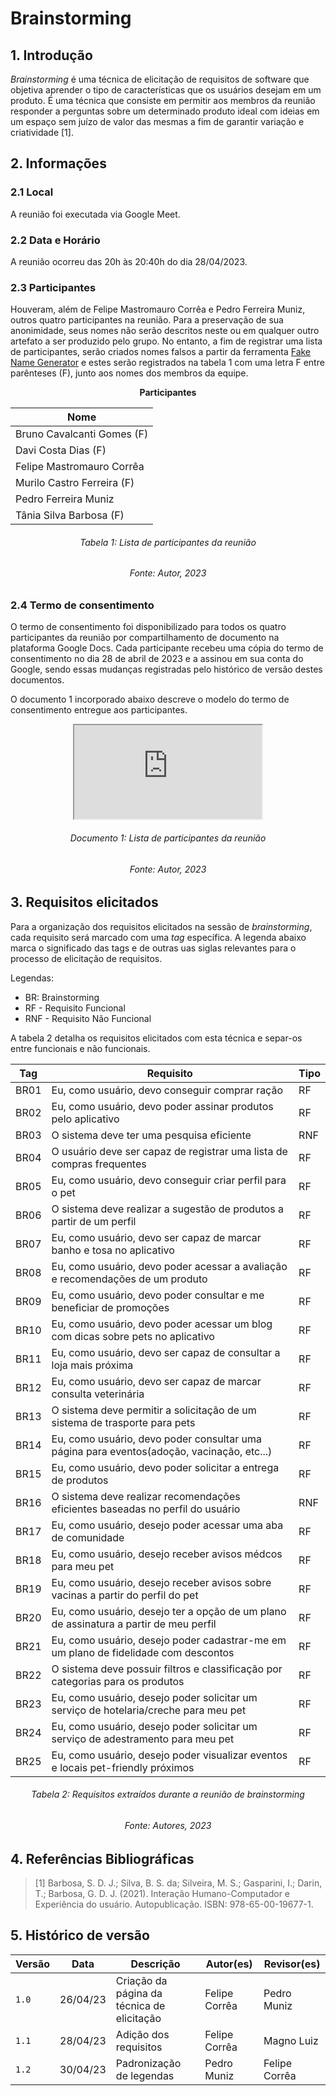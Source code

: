 # Brainstorming

## 1. Introdução

_Brainstorming_ é uma técnica de elicitação de requisitos de software que objetiva aprender o tipo de características que os usuários desejam em um produto. É uma técnica que consiste em permitir aos membros da reunião responder a perguntas sobre um determinado produto ideal com ideias em um espaço sem juízo de valor das mesmas a fim de garantir variação e criatividade [1].

## 2. Informações

### 2.1 Local

A reunião foi executada via Google Meet.

### 2.2 Data e Horário

A reunião ocorreu das 20h às 20:40h do dia 28/04/2023.

### 2.3 Participantes

Houveram, além de Felipe Mastromauro Corrêa e Pedro Ferreira Muniz, outros quatro participantes na reunião. Para a preservação de sua anonimidade, seus nomes não serão descritos neste ou em qualquer outro artefato a ser produzido pelo grupo. No entanto, a fim de registrar uma lista de participantes, serão criados nomes falsos a partir da ferramenta [Fake Name Generator](https://www.fakenamegenerator.com/) e estes serão registrados na tabela 1 com uma letra F entre parênteses (F), junto aos nomes dos membros da equipe.

<center>

**Participantes**

| Nome                       |
| -------------------------- |
| Bruno Cavalcanti Gomes (F) |
| Davi Costa Dias (F)        |
| Felipe Mastromauro Corrêa  |
| Murilo Castro Ferreira (F) |
| Pedro Ferreira Muniz       |
| Tânia Silva Barbosa (F)    |

</center>

<h6 align = "center"> Tabela 1: Lista de participantes da reunião</h6>
<h6 align = "center"> Fonte: Autor, 2023 </h6>

### 2.4 Termo de consentimento

O termo de consentimento foi disponibilizado para todos os quatro participantes da reunião por compartilhamento de documento na plataforma Google Docs. Cada participante recebeu uma cópia do termo de consentimento no dia 28 de abril de 2023 e a assinou em sua conta do Google, sendo essas mudanças registradas pelo histórico de versão destes documentos.

O documento 1 incorporado abaixo descreve o modelo do termo de consentimento entregue aos participantes.

<center>

<iframe src="https://docs.google.com/document/d/e/2PACX-1vTOaOA2CSVtMMg68AXyIR46Y8gbtjk-2IBeXEuxegaMYar3-7bSTWwhQC3ylK-Oy8oSfJF91JmY9a8Q/pub?embedded=true"></iframe>

</center>
<h6 align = "center"> Documento 1: Lista de participantes da reunião</h6>
<h6 align = "center"> Fonte: Autor, 2023 </h6>

## 3. Requisitos elicitados

Para a organização dos requisitos elicitados na sessão de _brainstorming_, cada requisito será marcado com uma _tag_ específica. A legenda abaixo marca o significado das tags e de outras uas siglas relevantes para o processo de elicitação de requisitos.

Legendas:

- BR: Brainstorming
- RF - Requisito Funcional
- RNF - Requisito Não Funcional

A tabela 2 detalha os requisitos elicitados com esta técnica e separ-os entre funcionais e não funcionais.

<center>

| Tag  | Requisito                                                                                 | Tipo |
| ---- | ----------------------------------------------------------------------------------------- | ---- |
| BR01 | Eu, como usuário, devo conseguir comprar ração                                            | RF   |
| BR02 | Eu, como usuário, devo poder assinar produtos pelo aplicativo                             | RF   |
| BR03 | O sistema deve ter uma pesquisa eficiente                                                 | RNF  |
| BR04 | O usuário deve ser capaz de registrar uma lista de compras frequentes                     | RF   |
| BR05 | Eu, como usuário, devo conseguir criar perfil para o pet                                  | RF   |
| BR06 | O sistema deve realizar a sugestão de produtos a partir de um perfil                      | RF   |
| BR07 | Eu, como usuário, devo ser capaz de marcar banho e tosa no aplicativo                     | RF   |
| BR08 | Eu, como usuário, devo poder acessar a avaliação e recomendações de um produto            | RF   |
| BR09 | Eu, como usuário, devo poder consultar e me beneficiar de promoções                       | RF   |
| BR10 | Eu, como usuário, devo poder acessar um blog com dicas sobre pets no aplicativo           | RF   |
| BR11 | Eu, como usuário, devo ser capaz de consultar a loja mais próxima                         | RF   |
| BR12 | Eu, como usuário, devo ser capaz de marcar consulta veterinária                           | RF   |
| BR13 | O sistema deve permitir a solicitação de um sistema de trasporte para pets                | RF   |
| BR14 | Eu, como usuário, devo poder consultar uma página para eventos(adoção, vacinação, etc...) | RF   |
| BR15 | Eu, como usuário, devo poder solicitar a entrega de produtos                              | RF   |
| BR16 | O sistema deve realizar recomendações eficientes baseadas no perfil do usuário            | RNF  |
| BR17 | Eu, como usuário, desejo poder acessar uma aba de comunidade                              | RF   |
| BR18 | Eu, como usuário, desejo receber avisos médcos para meu pet                               | RF   |
| BR19 | Eu, como usuário, desejo receber avisos sobre vacinas a partir do perfil do pet           | RF   |
| BR20 | Eu, como usuário, desejo ter a opção de um plano de assinatura a partir de meu perfil     | RF   |
| BR21 | Eu, como usuário, desejo poder cadastrar-me em um plano de fidelidade com descontos       | RF   |
| BR22 | O sistema deve possuir filtros e classificação por categorias para os produtos            | RF   |
| BR23 | Eu, como usuário, desejo poder solicitar um serviço de hotelaria/creche para meu pet      | RF   |
| BR24 | Eu, como usuário, desejo poder solicitar um serviço de adestramento para meu pet          | RF   |
| BR25 | Eu, como usuário, desejo poder visualizar eventos e locais pet-friendly próximos          | RF   |

</center>

<h6 align = "center"> Tabela 2: Requisitos extraídos durante a reunião de brainstorming</h6>
<h6 align = "center"> Fonte: Autores, 2023 </h6>

## 4. Referências Bibliográficas

> [1] Barbosa, S. D. J.; Silva, B. S. da; Silveira, M. S.; Gasparini, I.; Darin, T.; Barbosa, G. D. J. (2021). Interação Humano-Computador e Experiência do usuário. Autopublicação. ISBN: 978-65-00-19677-1.

## 5. Histórico de versão

| Versão | Data     | Descrição                                  | Autor(es)     | Revisor(es)   |
| ------ | -------- | ------------------------------------------ | ------------- | ------------- |
| `1.0`  | 26/04/23 | Criação da página da técnica de elicitação | Felipe Corrêa | Pedro Muniz   |
| `1.1`  | 28/04/23 | Adição dos requisitos                      | Felipe Corrêa | Magno Luiz    |
| `1.2`  | 30/04/23 | Padronização de legendas                   | Pedro Muniz   | Felipe Corrêa |

